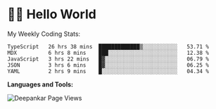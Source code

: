 # 👋🏽 Hello World 

<!--![Deepankar's github stats](https://github-readme-stats.vercel.app/api?username=Deep-Codes&count_private=true&show_icons=true&theme=radical)-->
My Weekly Coding Stats:

<!--START_SECTION:waka-->
```text
TypeScript   26 hrs 38 mins  █████████████▒░░░░░░░░░░░   53.71 % 
MDX          6 hrs 8 mins    ███░░░░░░░░░░░░░░░░░░░░░░   12.38 % 
JavaScript   3 hrs 22 mins   █▓░░░░░░░░░░░░░░░░░░░░░░░   06.79 % 
JSON         3 hrs 6 mins    █▓░░░░░░░░░░░░░░░░░░░░░░░   06.25 % 
YAML         2 hrs 9 mins    █░░░░░░░░░░░░░░░░░░░░░░░░   04.34 % 
```
<!--END_SECTION:waka-->

**Languages and Tools:**



<p align="left"> <img src="https://komarev.com/ghpvc/?username=Deep-Codes&label=Views&color=blue&style=plastic" alt="Deepankar Page Views" /> </p>
